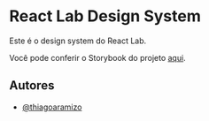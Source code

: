 # React Lab Design System

Este é o design system do React Lab.

Você pode conferir o Storybook do projeto [aqui](https://thiagoaramizo.github.io/react-lab-design-system/).


## Autores

- [@thiagoaramizo](https://www.github.com/thiagoaramizo)
